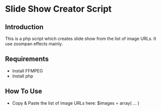 # Slide Show Creator Script

## Introduction
   This is a php script which creates slide show from the list of image URLs.
   It use zoompan effects mainly.
## Requirements

* Install FFMPEG
* Install php

## How To Use

* Copy & Paste the list of image URLs here:
  $images = array(
      ...
  )
